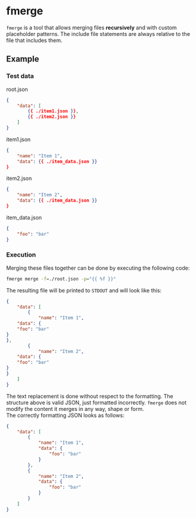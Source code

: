 # fmerge

`fmerge` is a tool that allows merging files **recursively** and with custom placeholder patterns. The include file statements are always relative to the file that includes them.

## Example

### Test data

root.json
```json:root.json
{
    "data": [
        {{ ./item1.json }},
        {{ ./item2.json }}
    ]
}
```
item1.json
```json
{
    "name": "Item 1",
    "data": {{ ./item_data.json }}
}
```
item2.json
```json
{
    "name": "Item 2",
    "data": {{ ./item_data.json }}
}
```
item_data.json
```json
{
    "foo": "bar"
}
```

### Execution

Merging these files together can be done by executing the following code:

```bash
fmerge merge -f=./root.json -p="{{ %f }}"
```

The resulting file will be printed to `STDOUT` and will look like this:
```json
{
    "data": [
        {
            "name": "Item 1",
    "data": {
    "foo": "bar"
}
},
        {
            "name": "Item 2",
    "data": {
    "foo": "bar"
}
}
    ]
}
```

The text replacement is done without respect to the formatting. The structure above is valid JSON, just formatted incorrectly. `fmerge` does not modify the content it merges in any way, shape or form.\
The correctly formatting JSON looks as follows:

```json
{
    "data": [
        {
            "name": "Item 1",
            "data": {
                "foo": "bar"
            }
        },
        {
            "name": "Item 2",
            "data": {
                "foo": "bar"
            }
        }
    ]
}
```

